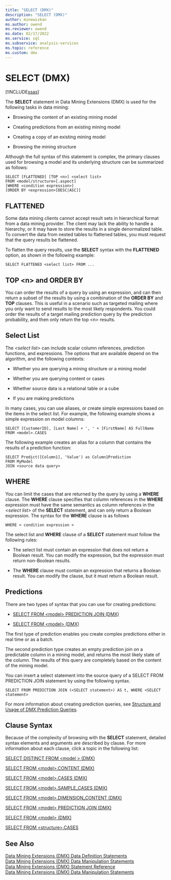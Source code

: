 ```yaml
---
title: "SELECT (DMX)"
description: "SELECT (DMX)"
author: minewiskan
ms.author: owend
ms.reviewer: owend
ms.date: 02/17/2022
ms.service: sql
ms.subservice: analysis-services
ms.topic: reference
ms.custom: dmx
---
```

# SELECT (DMX)
[!INCLUDE[ssas](../includes/applies-to-version/ssas.md)]

  The **SELECT** statement in Data Mining Extensions (DMX) is used for the following tasks in data mining:  
  
-   Browsing the content of an existing mining model  
  
-   Creating predictions from an existing mining model  
  
-   Creating a copy of an existing mining model  
  
-   Browsing the mining structure  
  
 Although the full syntax of this statement is complex, the primary clauses used for browsing a model and its underlying structure can be summarized as follows:  
  
```  
SELECT [FLATTENED] [TOP <n>] <select list>  
FROM <model/structure>[.aspect]  
[WHERE <condition expression>]  
[ORDER BY <expression>[DESC|ASC]]  
```  
  
## FLATTENED  
 Some data mining clients cannot accept result sets in hierarchical format from a data mining provider. The client may lack the ability to handle a hierarchy, or it may have to store the results in a single denormalized table. To convert the data from nested tables to flattened tables, you must request that the query results be flattened.  
  
 To flatten the query results, use the **SELECT** syntax with the **FLATTENED** option, as shown in the following example:  
  
```  
SELECT FLATTENED <select list> FROM ...  
```  
  
## TOP \<n> and ORDER BY  
 You can order the results of a query by using an expression, and can then return a subset of the results by using a combination of the **ORDER BY** and **TOP** clauses. This is useful in a scenario such as targeted mailing where you only want to send results to the most likely respondents. You could order the results of a target mailing prediction query by the prediction probability, and then only return the top \<n> results.  
  
## Select List  
 The *\<select list>* can include scalar column references, prediction functions, and expressions. The options that are available depend on the algorithm, and the following contexts:  
  
-   Whether you are querying a mining structure or a mining model  
  
-   Whether you are querying content or cases  
  
-   Whether source data is a relational table or a cube  
  
-   If you are making predictions  
  
 In many cases, you can use aliases, or create simple expressions based on the items in the select list. For example, the following example shows a simple expression on model columns:  
  
```  
SELECT [CustomerID], [Last Name] + ', ' + [FirstName] AS FullName  
FROM <model>.CASES  
```  
  
 The following example creates an alias for a column that contains the results of a prediction function:  
  
```  
SELECT Predict([Column1], 'Value') as Column1Prediction  
FROM MyModel  
JOIN <source data query>  
```  
  
## WHERE  
 You can limit the cases that are returned by the query by using a **WHERE** clause. The **WHERE** clause specifies that column references in the **WHERE** expression must have the same semantics as column references in the *\<select list>* of the **SELECT** statement, and can only return a Boolean expression. The syntax for the **WHERE** clause is as follows  
  
```  
WHERE < condition expression >  
```  
  
 The select list and **WHERE** clause of a **SELECT** statement must follow the following rules:  
  
-   The select list must contain an expression that does not return a Boolean result. You can modify the expression, but the expression must return non-Boolean results.  
  
-   The **WHERE** clause must contain an expression that returns a Boolean result. You can modify the clause, but it must return a Boolean result.  
  
## Predictions  
 There are two types of syntax that you can use for creating predictions:  
  
-   [SELECT FROM &#60;model&#62; PREDICTION JOIN &#40;DMX&#41;](../dmx/select-from-model-prediction-join-dmx.md)  
  
-   [SELECT FROM &#60;model&#62; &#40;DMX&#41;](../dmx/select-from-model-dmx.md)  
  
 The first type of prediction enables you create complex predictions either in real time or as a batch.  
  
 The second prediction type creates an empty prediction join on a predictable column in a mining model, and returns the most likely state of the column. The results of this query are completely based on the content of the mining model.  
  
 You can insert a select statement into the source query of a SELECT FROM PREDICTION JOIN statement by using the following syntax.  
  
```  
SELECT FROM PREDICTION JOIN (<SELECT statement>) AS t, WHERE <SELECT statement>  
```  
  
 For more information about creating prediction queries, see [Structure and Usage of DMX Prediction Queries](../dmx/structure-and-usage-of-dmx-prediction-queries.md).  
  
## Clause Syntax  
 Because of the complexity of browsing with the **SELECT** statement, detailed syntax elements and arguments are described by clause. For more information about each clause, click a topic in the following list:  
  
 [SELECT DISTINCT FROM &#60;model &#62; &#40;DMX&#41;](../dmx/select-distinct-from-model-dmx.md)  
  
 [SELECT FROM &#60;model&#62;.CONTENT &#40;DMX&#41;](../dmx/select-from-model-content-dmx.md)  
  
 [SELECT FROM &#60;model&#62;.CASES &#40;DMX&#41;](../dmx/select-from-model-cases-dmx.md)  
  
 [SELECT FROM &#60;model&#62;.SAMPLE_CASES &#40;DMX&#41;](../dmx/select-from-model-sample-cases-dmx.md)  
  
 [SELECT FROM &#60;model&#62;.DIMENSION_CONTENT &#40;DMX&#41;](../dmx/select-from-model-dimension-content-dmx.md)  
  
 [SELECT FROM &#60;model&#62; PREDICTION JOIN &#40;DMX&#41;](../dmx/select-from-model-prediction-join-dmx.md)  
  
 [SELECT FROM &#60;model&#62; &#40;DMX&#41;](../dmx/select-from-model-dmx.md)  
  
 [SELECT FROM &#60;structure&#62;.CASES](../dmx/select-from-structure-cases.md)  
  
## See Also  
 [Data Mining Extensions &#40;DMX&#41; Data Definition Statements](../dmx/dmx-statements-data-definition.md)   
 [Data Mining Extensions &#40;DMX&#41; Data Manipulation Statements](../dmx/dmx-statements-data-manipulation.md)   
 [Data Mining Extensions &#40;DMX&#41; Statement Reference](../dmx/data-mining-extensions-dmx-statements.md)   
 [Data Mining Extensions &#40;DMX&#41; Data Manipulation Statements](../dmx/dmx-statements-data-manipulation.md)  
  
  
